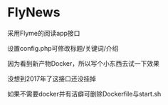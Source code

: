 # FlyNews

采用Flyme的阅读app接口

设置config.php可修改标题/关键词/介绍

因为看到新产物Docker，所以写个小东西去试一下效果

没想到2017年了这接口还没挂掉

如果不需要docker并有洁癖可删除Dockerfile与start.sh
